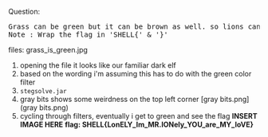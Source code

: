 Question:
<pre>
Grass can be green but it can be brown as well. so lions can hide in between them
Note : Wrap the flag in 'SHELL{' & '}'
</pre>

files: grass_is_green.jpg

1) opening the file it looks like our familiar dark elf
2) based on the wording i'm assuming this has to do with the green color filter
3) `stegsolve.jar`
4) gray bits shows some weirdness on the top left corner
[gray bits.png](gray bits.png)
5) cycling through filters, eventually i get to green and see the flag
**INSERT IMAGE HERE**
**flag: SHELL{LonELY_Im_MR.lONely_YOU_are_MY_loVE}**
